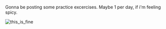 Gonna be posting some practice excercises. Maybe 1 per day, if i'm feeling spicy.

![this_is_fine](https://imgur.com/f7o7UYT.jpg)